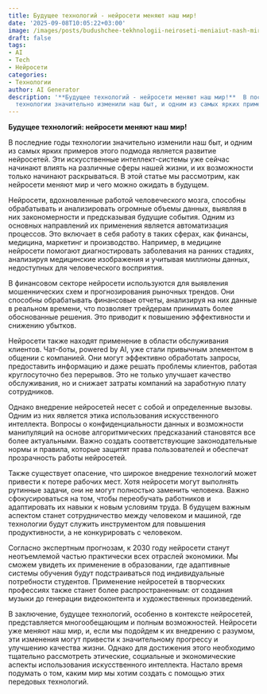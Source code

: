 ```yaml
---
title: Будущее технологий - нейросети меняют наш мир!
date: '2025-09-08T10:05:22+03:00'
image: /images/posts/budushchee-tekhnologii-neiroseti-meniaiut-nash-mir.svg
draft: false
tags:
- AI
- Tech
- Нейросети
categories:
- Технологии
author: AI Generator
description: '**Будущее технологий - нейросети меняют наш мир!**  В последние годы
  технологии значительно изменили наш быт, и одним из самых ярких примеров этого под...'
---
```


**Будущее технологий: нейросети меняют наш мир!**

В последние годы технологии значительно изменили наш быт, и одним из самых ярких примеров этого подмода является развитие нейросетей. Эти искусственные интеллект-системы уже сейчас начинают влиять на различные сферы нашей жизни, и их возможности только начинают раскрываться. В этой статье мы рассмотрим, как нейросети меняют мир и чего можно ожидать в будущем.

Нейросети, вдохновленные работой человеческого мозга, способны обрабатывать и анализировать огромные объемы данных, выявляя в них закономерности и предсказывая будущие события. Одним из основных направлений их применения является автоматизация процессов. Это включает в себя работу в таких сферах, как финансы, медицина, маркетинг и производство. Например, в медицине нейросети помогают диагностировать заболевания на ранних стадиях, анализируя медицинские изображения и учитывая миллионы данных, недоступных для человеческого восприятия.

В финансовом секторе нейросети используются для выявления мошеннических схем и прогнозирования рыночных трендов. Они способны обрабатывать финансовые отчеты, анализируя на них данные в реальном времени, что позволяет трейдерам принимать более обоснованные решения. Это приводит к повышению эффективности и снижению убытков.

Нейросети также находят применение в области обслуживания клиентов. Чат-боты, powered by AI, уже стали привычным элементом в общении с компанией. Они могут эффективно обработать запросы, предоставить информацию и даже решать проблемы клиентов, работая круглосуточно без перерывов. Это не только улучшает качество обслуживания, но и снижает затраты компаний на заработную плату сотрудников.

Однако внедрение нейросетей несет с собой и определенные вызовы. Одним из них является этика использования искусственного интеллекта. Вопросы о конфиденциальности данных и возможности манипуляций на основе алгоритмических предсказаний становятся все более актуальными. Важно создать соответствующие законодательные нормы и правила, которые защитят права пользователей и обеспечат прозрачность работы нейросетей.

Также существует опасение, что широкое внедрение технологий может привести к потере рабочих мест. Хотя нейросети могут выполнять рутинные задачи, они не могут полностью заменить человека. Важно сфокусироваться на том, чтобы переобучать работников и адаптировать их навыки к новым условиям труда. В будущем важным аспектом станет сотрудничество между человеком и машиной, где технологии будут служить инструментом для повышения продуктивности, а не конкурировать с человеком.

Согласно экспертным прогнозам, к 2030 году нейросети станут неотъемлемой частью практически всех отраслей экономики. Мы сможем увидеть их применение в образовании, где адаптивные системы обучения будут подстраиваться под индивидуальные потребности студентов. Применение нейросетей в творческих профессиях также станет более распространенным: от создания музыки до генерации видеоконтента и художественных произведений.

В заключение, будущее технологий, особенно в контексте нейросетей, представляется многообещающим и полным возможностей. Нейросети уже меняют наш мир, и, если мы подойдем к их внедрению с разумом, эти изменения могут привести к значительному прогрессу и улучшению качества жизни. Однако для достижения этого необходимо тщательно рассмотреть этические, социальные и экономические аспекты использования искусственного интеллекта. Настало время подумать о том, каким мир мы хотим создать с помощью этих передовых технологий.
